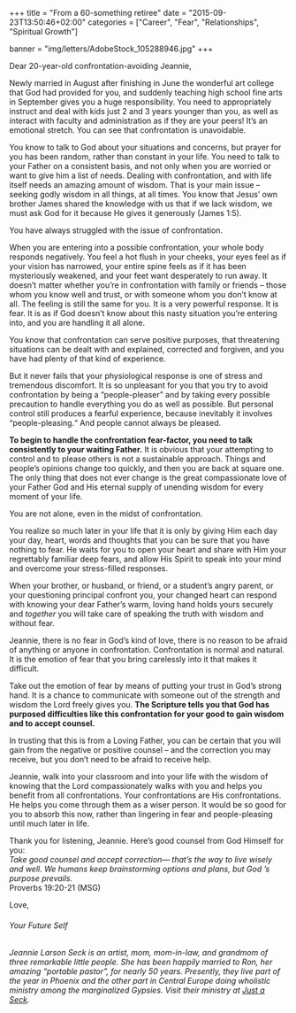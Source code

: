 +++
title = "From a 60-something retiree"
date = "2015-09-23T13:50:46+02:00"
categories = ["Career", "Fear", "Relationships", "Spiritual Growth"]

banner = "img/letters/AdobeStock_105288946.jpg"
+++

<div class="mk-single-content clearfix" itemprop="mainEntityOfPage">
	<p>Dear 20-year-old confrontation-avoiding Jeannie,</p>
<p>Newly married in August after finishing in June the wonderful art college that God had provided for you, and suddenly teaching high school fine arts in September gives you a huge responsibility. <span id="more-46"></span>You need to appropriately instruct and deal with kids just 2 and 3 years younger than you, as well as interact with faculty and administration as if they are your peers! It’s an emotional stretch. You can see that confrontation is unavoidable.</p>
<p>You know to talk to God about your situations and concerns, but prayer for you has been random, rather than constant in your life. You need to talk to your Father on a consistent basis, and not only when you are worried or want to give him a list of needs. Dealing with confrontation, and with life itself needs an amazing amount of wisdom. That is your main issue – seeking godly wisdom in all things, at all times. You know that Jesus’ own brother James shared the knowledge with us that if we lack wisdom, we must ask God for it because He gives it generously (James 1:5).</p>
<p>You have always struggled with the issue of confrontation.</p>
<p>When you are entering into a possible confrontation, your whole body responds negatively. You feel a hot flush in your cheeks, your eyes feel as if your vision has narrowed, your entire spine feels as if it has been mysteriously weakened, and your feet want desperately to run away. It doesn’t matter whether you’re in confrontation with family or friends – those whom you know well and trust, or with someone whom you don’t know at all. The feeling is still the same for you. It is a very powerful response. It is fear. It is as if God doesn’t know about this nasty situation you’re entering into, and you are handling it all alone.</p>
<p>You know that confrontation can serve positive purposes, that threatening situations can be dealt with and explained, corrected and forgiven, and you have had plenty of that kind of experience.</p>
<p>But it never fails that your physiological response is one of stress and tremendous discomfort. It is so unpleasant for you that you try to avoid confrontation by being a “people-pleaser” and by taking every possible precaution to handle everything you do as well as possible. But personal control still produces a fearful experience, because inevitably it involves “people-pleasing.“ And people cannot always be pleased.</p>
<p><strong>To begin to handle the confrontation fear-factor, you need to talk consistently to your waiting Father.</strong> It is obvious that your attempting to control and to please others is not a sustainable approach. Things and people’s opinions change too quickly, and then you are back at square one. The only thing that does not ever change is the great compassionate love of your Father God and His eternal supply of unending wisdom for every moment of your life.</p>
<p>You are not alone, even in the midst of confrontation.</p>
<p>You realize so much later in your life that it is only by giving Him each day your day, heart, words and thoughts that you can be sure that you have nothing to fear. He waits for you to open your heart and share with Him your regrettably familiar deep fears, and allow His Spirit to speak into your mind and overcome your stress-filled responses.</p>
<p>When your brother, or husband, or friend, or a student’s angry parent, or your questioning principal confront you, your changed heart can respond with knowing your dear Father’s warm, loving hand holds yours securely and<em> together&nbsp;</em>you&nbsp;will take care of speaking the truth with wisdom and without fear.</p>
<p>Jeannie, there is no fear in God’s kind of love, there is no reason to be afraid of anything or anyone in confrontation. Confrontation is normal and natural. It is the emotion of fear that you bring carelessly into it that makes it difficult.</p>
<p>Take out the emotion of fear by means of putting your trust in God’s strong hand. It is a chance to communicate with someone out of the strength and wisdom the Lord freely gives you. <strong>The Scripture tells you that God has purposed difficulties like this confrontation for your good to gain wisdom and to accept counsel.</strong></p>
<p>In trusting that this is from a Loving Father, you can be certain that you will gain from the negative or positive counsel – and the correction you may receive, but you don’t need to be afraid to receive help.</p>
<p>Jeannie, walk into your classroom and into your life with the wisdom of knowing that the Lord compassionately walks with you and helps you benefit from all confrontations. Your confrontations are His confrontations. He helps you come through them as a wiser person. It would be so good for you to absorb this now, rather than lingering in fear and people-pleasing until much later in life.</p>
<p>Thank you for listening, Jeannie. Here’s good counsel from God Himself for you:<br>
<em>Take good counsel and accept correction— that’s the way to live wisely and well.&nbsp;We humans keep brainstorming options and plans, but God ’s purpose prevails.<br>
</em>Proverbs 19:20-21 (MSG)</p>
<p>Love,</p>
<h6 class="signature">Your Future Self</h6>
<p><em>Jeannie Larson Seck is an artist, mom, mom-in-law, and grandmom of three remarkable little people. She has been happily married to Ron, her amazing “portable pastor”, for nearly 50 years. Presently, they live part of the year in Phoenix and the other part&nbsp;in Central Europe&nbsp;doing wholistic ministry among the marginalized Gypsies. Visit their ministry at <a href="http://justaseck.com">Just a Seck</a>.&nbsp;</em></p>
</div>